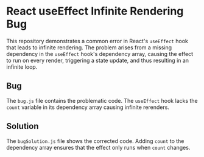 # React useEffect Infinite Rendering Bug

This repository demonstrates a common error in React's `useEffect` hook that leads to infinite rendering.  The problem arises from a missing dependency in the `useEffect` hook's dependency array, causing the effect to run on every render, triggering a state update, and thus resulting in an infinite loop.

## Bug
The `bug.js` file contains the problematic code. The `useEffect` hook lacks the `count` variable in its dependency array causing infinite rerenders.

## Solution
The `bugSolution.js` file shows the corrected code.  Adding `count` to the dependency array ensures that the effect only runs when `count` changes.